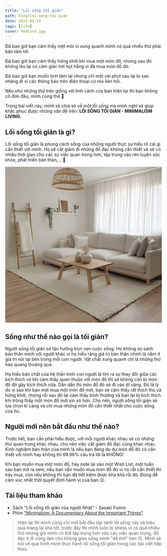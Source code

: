 ```yaml
---
title: "Lối sống tối giản"
path: blog/loi-song-toi-gian
date: 2021-02-14
tags: [life]
cover: feature.jpg
---
```


Đã bao giờ bạn cảm thấy mệt mỏi vì xung quanh mình có quá nhiều thứ phải bận tâm tới.

Đã bao giờ bạn cảm thấy hứng khởi khi mua một món đồ, nhưng sau đó không lâu lại có cảm giác hơi hụt hẫng vì đã mua món đồ đó.

Đã bao giờ bạn muốn tịnh tâm lại nhưng chỉ một vài phút sau lại bị sao nhãng đi vì các thông báo trên điện thoại cứ reo liên hồi.

Nếu như những thứ trên giống với tình cảnh của bạn hiện tại thì bạn không cô đơn đâu, mình cũng thế 🥲

Trong bài viết này, mình sẽ chia sẻ về một lối sống mà mình nghĩ sẽ giúp khắc phục được những vấn đề trên: **LỐI SỐNG TỐI GIẢN - MINIMALISM LIVING**.

## Lối sống tối giản là gì?

Lối sống tối giản là phong cách sống của những người thực sự hiểu rõ cái gì cần thiết với mình. Họ sẽ cắt giảm đi những đồ đạc không cần thiết và sẽ có nhiều thời gian cho các sự việc quan trọng hơn, tập trung vào rèn luyện sức khỏe, phát triển bản thân,... 💪

![](./img1.jpg)

## Sống như thế nào gọi là tối giản?

Người sống tối giản sẽ tận hưởng trọn vẹn cuộc sống. Họ không so sánh bản thân mình với người khác vì họ hiểu rằng giá trị bản thân chính là nằm ở giá trị nội tại bên trong mỗi con người. Vật chất xung quanh chỉ là những thứ hào quang thoáng qua.

Họ hiểu bản chất của hệ thần kinh con người là tìm ra sự thay đổi giữa các kích thích và khi cảm thấy quen thuộc với món đồ thì sẽ không còn bị món đồ đó gây kích thích nữa. Dần dần thì món đồ đó sẽ đi vào dĩ vãng. Đó là lý do vì sao khi bạn mới mua một món đồ mới, bạn sẽ cảm thấy rất thích thú và hứng khởi, nhưng rồi sau đó lại cảm thấy bình thường và bạn lại bị kích thích khi trông thấy một món đồ mới xịn xò hơn. Cho nên, người sống tối giản sẽ lựa chọn kĩ càng và chỉ mua những món đồ cần thiết nhất cho cuộc sống của họ.

## Người mới nên bắt đầu như thế nào?

Trước hết, bạn cần phải hiểu được, với mỗi người khác nhau sẽ có những thứ quan trọng khác nhau, cho nên việc cắt giảm đồ đạc cũng khác nhau. Kinh nghiệm bản thân của mình là nếu bạn đang do dự món đồ đó có cần thiết với mình hay không thì 69.96% câu trả lời là KHÔNG!

Khi bạn muốn mua một món đồ, hãy note lại vào một Wish List, một tuần sau bạn mở ra xem, nếu bạn vẫn muốn mua món đồ đó vì nó rất cần thiết thì hãy mua, còn nếu không thì bạn đã tiết kiệm được kha khá rồi đó. Đừng để cảm xúc nhất thời quyết định hành vi của bạn 😉.

## Tài liệu tham khảo

- Sách "Lối sống tối giản của người Nhật" - Sasaki Fumio
- Phim ["Minimalism: A Documentary About the Important Things"](https://www.netflix.com/title/80114460)

> Hiện tại thì mình cũng chỉ mới bắt đầu tập tành lối sống này và hiệu quả mang lại khá tốt, trước đây thì mình luôn bị stress vì có quá nhiều thứ nhưng giờ mình có thể tập trung hơn vào các việc quan trọng, đồ đạc ít đi cũng làm cho không gian sống mình "dễ thở" hơn 😙. Mình sẽ nói về quá trình mình thực hành lối sống tối giản trong các bài viết tiếp theo.
